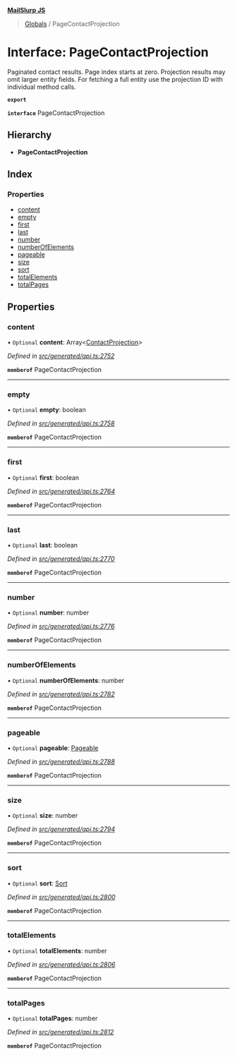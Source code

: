 **[MailSlurp JS](../README.md)**

> [Globals](../README.md) / PageContactProjection

# Interface: PageContactProjection

Paginated contact results. Page index starts at zero. Projection results may omit larger entity fields. For fetching a full entity use the projection ID with individual method calls.

**`export`** 

**`interface`** PageContactProjection

## Hierarchy

* **PageContactProjection**

## Index

### Properties

* [content](pagecontactprojection.md#content)
* [empty](pagecontactprojection.md#empty)
* [first](pagecontactprojection.md#first)
* [last](pagecontactprojection.md#last)
* [number](pagecontactprojection.md#number)
* [numberOfElements](pagecontactprojection.md#numberofelements)
* [pageable](pagecontactprojection.md#pageable)
* [size](pagecontactprojection.md#size)
* [sort](pagecontactprojection.md#sort)
* [totalElements](pagecontactprojection.md#totalelements)
* [totalPages](pagecontactprojection.md#totalpages)

## Properties

### content

• `Optional` **content**: Array\<[ContactProjection](contactprojection.md)>

*Defined in [src/generated/api.ts:2752](https://github.com/mailslurp/mailslurp-client/blob/8d5c17f/src/generated/api.ts#L2752)*

**`memberof`** PageContactProjection

___

### empty

• `Optional` **empty**: boolean

*Defined in [src/generated/api.ts:2758](https://github.com/mailslurp/mailslurp-client/blob/8d5c17f/src/generated/api.ts#L2758)*

**`memberof`** PageContactProjection

___

### first

• `Optional` **first**: boolean

*Defined in [src/generated/api.ts:2764](https://github.com/mailslurp/mailslurp-client/blob/8d5c17f/src/generated/api.ts#L2764)*

**`memberof`** PageContactProjection

___

### last

• `Optional` **last**: boolean

*Defined in [src/generated/api.ts:2770](https://github.com/mailslurp/mailslurp-client/blob/8d5c17f/src/generated/api.ts#L2770)*

**`memberof`** PageContactProjection

___

### number

• `Optional` **number**: number

*Defined in [src/generated/api.ts:2776](https://github.com/mailslurp/mailslurp-client/blob/8d5c17f/src/generated/api.ts#L2776)*

**`memberof`** PageContactProjection

___

### numberOfElements

• `Optional` **numberOfElements**: number

*Defined in [src/generated/api.ts:2782](https://github.com/mailslurp/mailslurp-client/blob/8d5c17f/src/generated/api.ts#L2782)*

**`memberof`** PageContactProjection

___

### pageable

• `Optional` **pageable**: [Pageable](pageable.md)

*Defined in [src/generated/api.ts:2788](https://github.com/mailslurp/mailslurp-client/blob/8d5c17f/src/generated/api.ts#L2788)*

**`memberof`** PageContactProjection

___

### size

• `Optional` **size**: number

*Defined in [src/generated/api.ts:2794](https://github.com/mailslurp/mailslurp-client/blob/8d5c17f/src/generated/api.ts#L2794)*

**`memberof`** PageContactProjection

___

### sort

• `Optional` **sort**: [Sort](sort.md)

*Defined in [src/generated/api.ts:2800](https://github.com/mailslurp/mailslurp-client/blob/8d5c17f/src/generated/api.ts#L2800)*

**`memberof`** PageContactProjection

___

### totalElements

• `Optional` **totalElements**: number

*Defined in [src/generated/api.ts:2806](https://github.com/mailslurp/mailslurp-client/blob/8d5c17f/src/generated/api.ts#L2806)*

**`memberof`** PageContactProjection

___

### totalPages

• `Optional` **totalPages**: number

*Defined in [src/generated/api.ts:2812](https://github.com/mailslurp/mailslurp-client/blob/8d5c17f/src/generated/api.ts#L2812)*

**`memberof`** PageContactProjection
